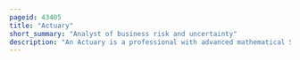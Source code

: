 ```yaml
---
pageid: 43405
title: "Actuary"
short_summary: "Analyst of business risk and uncertainty"
description: "An Actuary is a professional with advanced mathematical Skills who deals with the Measurement and Management of Risk and Uncertainty. The Name of the corresponding Field is actuarial Science which covers rigorous mathematical Calculations in the Areas of Life Expectancy and Life Insurance. These Risks can affect both Sides of the Balance Sheet and Demand Asset Management Liability Management and Valuation Skills. Actuaries provide Assessments of financial Security Systems with a Focus on their Complexity Mathematics and their Mechanisms."
---
```

